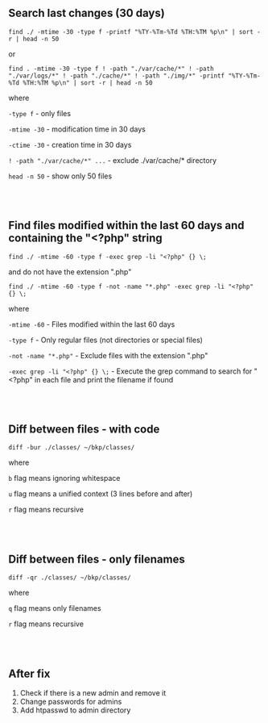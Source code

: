 ## Search last changes (30 days)

    find ./ -mtime -30 -type f -printf "%TY-%Tm-%Td %TH:%TM %p\n" | sort -r | head -n 50

or

    find . -mtime -30 -type f ! -path "./var/cache/*" ! -path "./var/logs/*" ! -path "./cache/*" ! -path "./img/*" -printf "%TY-%Tm-%Td %TH:%TM %p\n" | sort -r | head -n 50
    
where

`-type f` - only files

`-mtime -30` - modification time in 30 days

`-ctime -30` - creation time in 30 days

`! -path "./var/cache/*" ...` - exclude ./var/cache/* directory

`head -n 50` - show only 50 files

<br />
<br />

## Find files modified within the last 60 days and containing the "<?php" string
    find ./ -mtime -60 -type f -exec grep -li "<?php" {} \;

and do not have the extension ".php"

    find ./ -mtime -60 -type f -not -name "*.php" -exec grep -li "<?php" {} \;
 
where

`-mtime -60` - Files modified within the last 60 days

`-type f` - Only regular files (not directories or special files)

`-not -name "*.php"` - Exclude files with the extension ".php"

`-exec grep -li "<?php" {} \;` - Execute the grep command to search for "<?php" in each file and print the filename if found

<br />
<br />

## Diff between files - with code
    diff -bur ./classes/ ~/bkp/classes/
 
where

`b` flag means ignoring whitespace

`u` flag means a unified context (3 lines before and after)

`r` flag means recursive

<br />
<br />

## Diff between files - only filenames
    diff -qr ./classes/ ~/bkp/classes/
 
where

`q` flag means only filenames

`r` flag means recursive

<br />
<br />


## After fix

1. Check if there is a new admin and remove it
2. Change passwords for admins
3. Add htpasswd to admin directory
